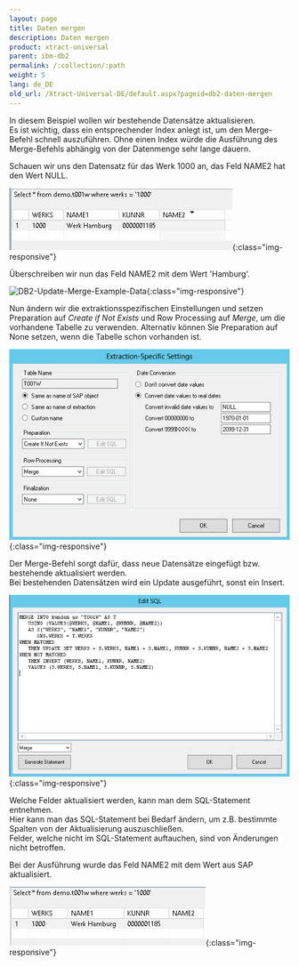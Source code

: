 ```yaml
---
layout: page
title: Daten mergen
description: Daten mergen
product: xtract-universal
parent: ibm-db2
permalink: /:collection/:path
weight: 5
lang: de_DE
old_url: /Xtract-Universal-DE/default.aspx?pageid=db2-daten-mergen
---
```


In diesem Beispiel wollen wir bestehende Datensätze aktualisieren.<br>
Es ist wichtig, dass ein entsprechender Index anlegt ist, um den Merge-Befehl schnell auszuführen. Ohne einen Index würde die Ausführung des Merge-Befehls abhängig von der Datenmenge sehr lange dauern. 

Schauen wir uns den Datensatz für das Werk 1000 an, das Feld NAME2 hat den Wert NULL.

![DB2-Select-Before-Merge](/img/content/DB2-Select-Before-Merge.jpg){:class="img-responsive"}

Überschreiben wir nun das Feld NAME2 mit dem Wert 'Hamburg'.

![DB2-Update-Merge-Example-Data](/img/content/DB2-Update-Merge-Example-Data.png){:class="img-responsive"}

Nun ändern wir die extraktionsspezifischen Einstellungen und setzen Preparation auf *Create if Not Exists* und Row Processing auf *Merge*, um die vorhandene Tabelle zu verwenden. Alternativ können Sie Preparation auf None setzen, wenn die Tabelle schon vorhanden ist.


![DB2-Extraction-Specific-Settings-Merge](/img/content/DB2-Extraction-Specific-Settings-Merge.jpg){:class="img-responsive"}

Der Merge-Befehl sorgt dafür, dass neue Datensätze eingefügt bzw. bestehende aktualisiert werden. <br>
Bei bestehenden Datensätzen wird ein Update ausgeführt, sonst ein Insert.


![DB2-Edit-SQL-Merge-Statement](/img/content/DB2-Edit-SQL-Merge-Statement.jpg){:class="img-responsive"}

Welche Felder aktualisiert werden, kann man dem SQL-Statement entnehmen. <br>
Hier kann man das SQL-Statement bei Bedarf ändern, um z.B. bestimmte Spalten von der Aktualisierung auszuschließen.<br>
Felder, welche nicht im SQL-Statement auftauchen, sind von Änderungen nicht betroffen.

Bei der Ausführung wurde das Feld NAME2 mit dem Wert aus SAP aktualisiert.

![DB2-Select-After-Merge](/img/content/DB2-Select-After-Merge.jpg){:class="img-responsive"}

